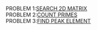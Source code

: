 PROBLEM 1:[SEARCH 2D MATRIX](https://leetcode.com/problems/search-a-2d-matrix-ii/)<br>
PROBLEM 2:[COUNT PRIMES](https://leetcode.com/problems/count-primes/)<br>
PROBLEM 3:[FIND PEAK ELEMENT](https://leetcode.com/problems/find-peak-element/)

